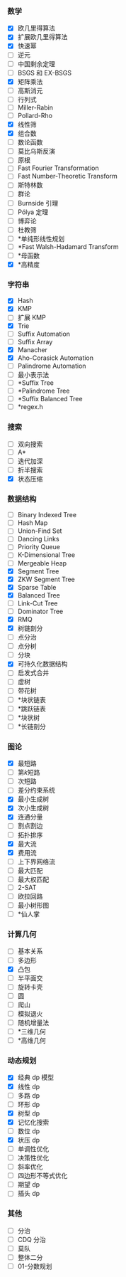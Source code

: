 ### 数学

- [x] 欧几里得算法
- [x] 扩展欧几里得算法
- [x] 快速幂
- [ ] 逆元
- [ ] 中国剩余定理
- [ ] BSGS 和 EX-BSGS
- [x] 矩阵乘法
- [ ] 高斯消元
- [ ] 行列式
- [ ] Miller-Rabin
- [ ] Pollard-Rho
- [x] 线性筛
- [x] 组合数
- [ ] 数论函数
- [ ] 莫比乌斯反演
- [ ] 原根
- [ ] Fast Fourier Transformation
- [ ] Fast Number-Theoretic Transform
- [ ] 斯特林数
- [ ] 群论
- [ ] Burnside 引理
- [ ] Pólya 定理
- [ ] 博弈论
- [ ] 杜教筛
- [ ] *单纯形线性规划
- [ ] *Fast Walsh-Hadamard Transform
- [ ] *母函数
- [x] *高精度

### 字符串

- [x] Hash
- [x] KMP
- [ ] 扩展 KMP
- [x] Trie
- [ ] Suffix Automation
- [ ] Suffix Array
- [x] Manacher
- [x] Aho-Corasick Automation
- [ ] Palindrome Automation
- [ ] 最小表示法
- [ ] *Suffix Tree
- [ ] *Palindrome Tree
- [ ] *Suffix Balanced Tree
- [ ] *regex.h

### 搜索

- [ ] 双向搜索
- [ ] A*
- [ ] 迭代加深
- [ ] 折半搜索
- [x] 状态压缩

### 数据结构

- [ ] Binary Indexed Tree
- [ ] Hash Map
- [ ] Union-Find Set
- [ ] Dancing Links
- [ ] Priority Queue
- [ ] K-Dimensional Tree
- [ ] Mergeable Heap
- [x] Segment Tree
- [x] ZKW Segment Tree
- [x] Sparse Table
- [x] Balanced Tree
- [ ] Link-Cut Tree
- [ ] Dominator Tree
- [x] RMQ
- [x] 树链剖分
- [ ] 点分治
- [ ] 点分树
- [ ] 分块
- [x] 可持久化数据结构
- [ ] 启发式合并
- [ ] 虚树
- [ ] 带花树
- [ ] *块状链表
- [ ] *跳跃链表
- [ ] *块状树
- [ ] *长链剖分

### 图论

- [x] 最短路
- [ ] 第$k$短路
- [ ] 次短路
- [ ] 差分约束系统
- [x] 最小生成树
- [x] 次小生成树
- [x] 连通分量
- [ ] 割点割边
- [ ] 拓扑排序
- [x] 最大流
- [x] 费用流
- [ ] 上下界网络流
- [ ] 最大匹配
- [ ] 最大权匹配
- [ ] 2-SAT
- [ ] 欧拉回路
- [ ] 最小树形图
- [ ] *仙人掌

### 计算几何

- [ ] 基本关系
- [ ] 多边形
- [x] 凸包
- [ ] 半平面交
- [ ] 旋转卡壳
- [ ] 圆
- [ ] 爬山
- [ ] 模拟退火
- [ ] 随机增量法
- [ ] *三维几何
- [ ] *高维几何

### 动态规划

- [x] 经典 dp 模型
- [x] 线性 dp
- [ ] 多路 dp
- [ ] 环形 dp
- [x] 树型 dp
- [x] 记忆化搜索
- [ ] 数位 dp
- [x] 状压 dp
- [ ] 单调性优化
- [ ] 决策性优化
- [ ] 斜率优化
- [ ] 四边形不等式优化
- [ ] 期望 dp
- [ ] 插头 dp

### 其他

- [ ] 分治
- [ ] CDQ 分治
- [ ] 莫队
- [ ] 整体二分
- [ ] 01-分数规划
